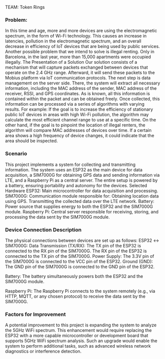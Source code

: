 TEAM: Token Rings

### Problem:
In this time and age, more and more devices are using the electromagnetic spectrum, in the form of Wi-Fi technology. This causes an increase in latencies, pollution in the electromagnetic spectrum, and an overall decrease in efficiency of IoT devices that are being used by public services.
Another possible problem that we intend to solve is illegal renting. Only in Barcelona, in the last year, more than 15,000 apartments were occupied illegally.
The Presentation of a Solution
Our solution consists of a mechanism that will capture packets exchanged between devices that operate on the 2.4 GHz range. Afterward, it will send these packets to the Mobius platform via IoT communication protocols.
The next step is data management on the server side. There, the system will extract all necessary information, including the MAC address of the sender, MAC address of the receiver, RSSI, and GPS coordinates. As is known, all this information is contained within the packet and can be obtained freely.
Once collected, this information can be processed via a series of algorithms with varying results. For example:
If the goal is to increase the efficiency of stationary public IoT devices in areas with high Wi-Fi pollution, the algorithm may calculate the most efficient channel range to use at a specific time.
On the other hand, if the goal is to pinpoint the location of illegal renters, the algorithm will compare MAC addresses of devices over time. If a certain area shows a high frequency of device changes, it could indicate that the area should be inspected.

### Scenario
This project implements a system for collecting and transmitting information. The system uses an ESP32 as the main device for data acquisition, a SIM7000G for obtaining GPS data and sending information via LTE, and a Raspberry Pi as a central server. The entire setup is powered by a battery, ensuring portability and autonomy for the devices. 
Selected Hardware
ESP32: Main microcontroller for data acquisition and processing. 
SIM7000G: Communication module responsible for:
Obtaining location data using GPS.
Transmitting the collected data over the LTE network.
Battery: Power source that supplies energy to both the ESP32 and the SIM7000G module.
Raspberry Pi: Central server responsible for receiving, storing, and processing the data sent by the SIM7000G module.

### Device Connection Description
The physical connections between devices are set up as follows:
ESP32 ↔ SIM7000G:
Data Transmission (TX/RX):
The TX pin of the ESP32 is connected to the RX pin of the SIM7000G.
The RX pin of the ESP32 is connected to the TX pin of the SIM7000G.
Power Supply:
The 3.3V pin of the SIM7000G is connected to the VCC pin of the ESP32.
Ground (GND):
The GND pin of the SIM7000G is connected to the GND pin of the ESP32.

Battery:
The battery simultaneously powers both the ESP32 and the SIM7000G module.

Raspberry Pi:
The Raspberry Pi connects to the system remotely (e.g., via HTTP, MQTT, or any chosen protocol) to receive the data sent by the SIM7000G.

### Factors for Improvement
A potential improvement to this project is expanding the system to analyze the 5GHz WiFi spectrum. This enhancement would require replacing the ESP32 with a more capable microcontroller or development board that supports 5GHz WiFi spectrum analysis. Such an upgrade would enable the system to perform additional tasks, such as advanced wireless network diagnostics or interference detection.
